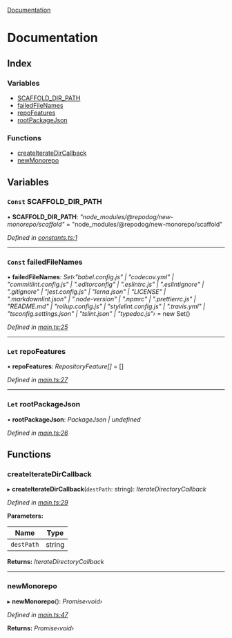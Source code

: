 [Documentation](README.md)

# Documentation

## Index

### Variables

* [SCAFFOLD_DIR_PATH](README.md#const-scaffold_dir_path)
* [failedFileNames](README.md#const-failedfilenames)
* [repoFeatures](README.md#let-repofeatures)
* [rootPackageJson](README.md#let-rootpackagejson)

### Functions

* [createIterateDirCallback](README.md#createiteratedircallback)
* [newMonorepo](README.md#newmonorepo)

## Variables

### `Const` SCAFFOLD_DIR_PATH

• **SCAFFOLD_DIR_PATH**: *"node_modules/@repodog/new-monorepo/scaffold"* = "node_modules/@repodog/new-monorepo/scaffold"

*Defined in [constants.ts:1](https://github.com/dylanaubrey/repodog/blob/5835749/packages/new-monorepo/src/constants.ts#L1)*

___

### `Const` failedFileNames

• **failedFileNames**: *Set‹"babel.config.js" | "codecov.yml" | "commitlint.config.js" | ".editorconfig" | ".eslintrc.js" | ".eslintignore" | ".gitignore" | "jest.config.js" | "lerna.json" | "LICENSE" | ".markdownlint.json" | ".node-version" | ".npmrc" | ".prettierrc.js" | "README.md" | "rollup.config.js" | "stylelint.config.js" | ".travis.yml" | "tsconfig.settings.json" | "tslint.json" | "typedoc.js"›* =  new Set<ScaffoldFileName>()

*Defined in [main.ts:25](https://github.com/dylanaubrey/repodog/blob/5835749/packages/new-monorepo/src/main.ts#L25)*

___

### `Let` repoFeatures

• **repoFeatures**: *RepositoryFeature[]* =  []

*Defined in [main.ts:27](https://github.com/dylanaubrey/repodog/blob/5835749/packages/new-monorepo/src/main.ts#L27)*

___

### `Let` rootPackageJson

• **rootPackageJson**: *PackageJson | undefined*

*Defined in [main.ts:26](https://github.com/dylanaubrey/repodog/blob/5835749/packages/new-monorepo/src/main.ts#L26)*

## Functions

###  createIterateDirCallback

▸ **createIterateDirCallback**(`destPath`: string): *IterateDirectoryCallback*

*Defined in [main.ts:29](https://github.com/dylanaubrey/repodog/blob/5835749/packages/new-monorepo/src/main.ts#L29)*

**Parameters:**

Name | Type |
------ | ------ |
`destPath` | string |

**Returns:** *IterateDirectoryCallback*

___

###  newMonorepo

▸ **newMonorepo**(): *Promise‹void›*

*Defined in [main.ts:47](https://github.com/dylanaubrey/repodog/blob/5835749/packages/new-monorepo/src/main.ts#L47)*

**Returns:** *Promise‹void›*
